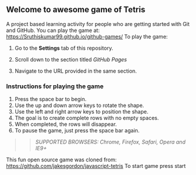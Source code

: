 ## Welcome to awesome game of Tetris

A project based learning activity for people who are getting started with Git and GitHub.
You can play the game at: https://Sruthiskumar99.github.io/github-games/
To play the game:
1. Go to the **Settings** tab of this repository.
1. Scroll down to the section titled _GitHub Pages_

1. Navigate to the URL provided in the same section.

### Instructions for playing the game

1. Press the space bar to begin.
2. Use the up and down arrow keys to rotate the shape.
3. Use the left and right arrow keys to position the shape.
4. The goal is to create complete rows with no empty spaces.
5. When completed, the rows will disappear.
6. To pause the game, just press the space bar again.

>> _*SUPPORTED BROWSERS*: Chrome, Firefox, Safari, Opera and IE9+_

This fun open source game was cloned from: https://github.com/jakesgordon/javascript-tetris
To start game press start
